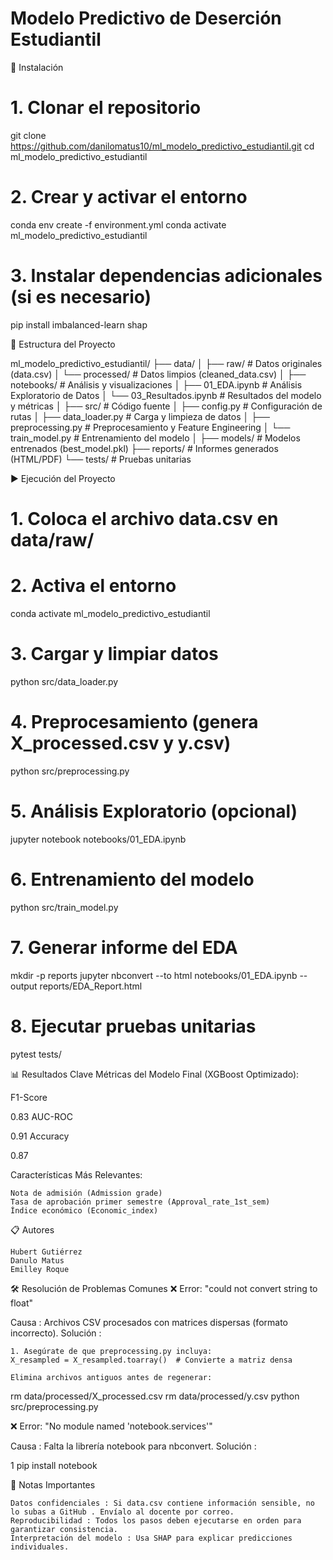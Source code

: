 # Modelo Predictivo de Deserción Estudiantil

🧰 Instalación
# 1. Clonar el repositorio
git clone https://github.com/danilomatus10/ml_modelo_predictivo_estudiantil.git
cd ml_modelo_predictivo_estudiantil

# 2. Crear y activar el entorno
conda env create -f environment.yml
conda activate ml_modelo_predictivo_estudiantil

# 3. Instalar dependencias adicionales (si es necesario)
pip install imbalanced-learn shap

📁 Estructura del Proyecto

ml_modelo_predictivo_estudiantil/
├── data/
│   ├── raw/                   # Datos originales (data.csv)
│   └── processed/             # Datos limpios (cleaned_data.csv)
│
├── notebooks/                 # Análisis y visualizaciones
│   ├── 01_EDA.ipynb           # Análisis Exploratorio de Datos
│   └── 03_Resultados.ipynb    # Resultados del modelo y métricas
│
├── src/                       # Código fuente
│   ├── config.py              # Configuración de rutas
│   ├── data_loader.py         # Carga y limpieza de datos
│   ├── preprocessing.py       # Preprocesamiento y Feature Engineering
│   └── train_model.py         # Entrenamiento del modelo
│
├── models/                    # Modelos entrenados (best_model.pkl)
├── reports/                   # Informes generados (HTML/PDF)
└── tests/                     # Pruebas unitarias

▶️ Ejecución del Proyecto

# 1. Coloca el archivo data.csv en data/raw/
# 2. Activa el entorno
conda activate ml_modelo_predictivo_estudiantil

# 3. Cargar y limpiar datos
python src/data_loader.py

# 4. Preprocesamiento (genera X_processed.csv y y.csv)
python src/preprocessing.py

# 5. Análisis Exploratorio (opcional)
jupyter notebook notebooks/01_EDA.ipynb

# 6. Entrenamiento del modelo
python src/train_model.py

# 7. Generar informe del EDA
mkdir -p reports
jupyter nbconvert --to html notebooks/01_EDA.ipynb --output reports/EDA_Report.html

# 8. Ejecutar pruebas unitarias
pytest tests/

📊 Resultados Clave 
Métricas del Modelo Final (XGBoost Optimizado): 

F1-Score
	
0.83
AUC-ROC
	
0.91
Accuracy
	
0.87

Características Más Relevantes: 

    Nota de admisión (Admission grade)
    Tasa de aprobación primer semestre (Approval_rate_1st_sem)
    Índice económico (Economic_index)
     
📋 Autores 

    Hubert Gutiérrez   
    Danulo Matus   
    Emilley Roque 


🛠️ Resolución de Problemas Comunes 
❌ Error: "could not convert string to float" 

Causa : Archivos CSV procesados con matrices dispersas (formato incorrecto).
Solución :   

    1. Asegúrate de que preprocessing.py incluya:
    X_resampled = X_resampled.toarray()  # Convierte a matriz densa

    Elimina archivos antiguos antes de regenerar:
     

rm data/processed/X_processed.csv
rm data/processed/y.csv
python src/preprocessing.py

 
❌ Error: "No module named 'notebook.services'" 

Causa : Falta la librería notebook para nbconvert.
Solución :   

1 pip install notebook
 
 
📁 Notas Importantes 

    Datos confidenciales : Si data.csv contiene información sensible, no lo subas a GitHub . Envíalo al docente por correo.
    Reproducibilidad : Todos los pasos deben ejecutarse en orden para garantizar consistencia.
    Interpretación del modelo : Usa SHAP para explicar predicciones individuales.
     

